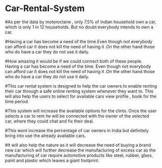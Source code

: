 # Car-Rental-System
#As per the data by motoroctane , only 7.5% of Indian household own a car, which is only 1 in 12 households. But no doubt everybody intends to own
a car.

#Having a car has become a need of the time.Even though not everybody can afford car it does not kill the need of having it .On the other hand 
those who do have a car they do not use it daily. 

#How amazing it would be if we could connect both of these people. Having a car has become a need of the time. Even though not everybody can afford 
car it does not kill the need of having it .On the other hand those who do have a car they do not use it daily.

#This car rental system is designed to help the car owners to enable renting their car through a safe online renting system whenever they want to. 
This will also help the users to select for available cars view profile , book for the time period. 

#This system will increase the available options for the clints. Once the user selects a car to rent he will be connected with the owner of the selected car, 
where they could chat and fix their 
deal. 

#This wont increase the percentage of car owners in India but definitely bring into use the already available cars. 

#It will also help the nature as it will decrease the need of buying a brand new car which will further decrease the manufacturing of excess
car as the manufacturing of car require automotive products like steel, rubber, glass, paint and plastic which leaves a giant footprint.
